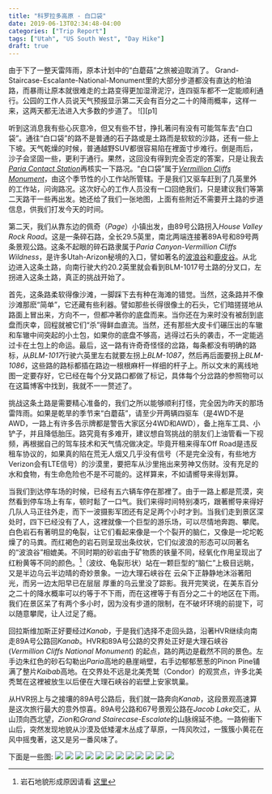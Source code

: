 ```yaml
---
title: "科罗拉多高原 - 白口袋"
date: 2019-06-13T02:34:48-04:00
categories: ["Trip Report"]
tags: ["Utah", "US South West", "Day Hike"]
draft: true
---
```

[p2]: https://1.bp.blogspot.com/-a-jBkDkwHQQ/XP2DKHuNe4I/AAAAAAAALZY/NWk94smISn0OE4C872S2Be_-ya_U3qQVgCLcBGAs/s1600/kaibab_plateau_map_lg.gif

[p2]: https://1.bp.blogspot.com/-kXdvtSvrxLs/XPXqetpY6fI/AAAAAAAALYA/A2GgoWvoO0UwupO59QCbOZZ4vx2mfPzaACKgBGAs/s1600/Utah-48.jpg

[p3]: https://1.bp.blogspot.com/-iJDGkXHEEBc/XPXn75w09FI/AAAAAAAALX0/aqwUkMaBwWkoKBeIZJxgnkb8BY48vunIACKgBGAs/s1600/Utah-28.jpg

[p4]: https://1.bp.blogspot.com/-_jC1CTWRZGo/XPSZuR7sx8I/AAAAAAAALXc/C9Jqj5k2Sf8B6vyqmTjDCTbZvhB-0Rn9QCKgBGAs/s1600/Utah-60.jpg

[p5]: https://1.bp.blogspot.com/-JBGX_QC1gF0/XPXn7wO5olI/AAAAAAAALX0/VMuTvDYodLAnCF7mpJTjugzLZmI4Lt4cQCKgBGAs/s1600/Utah-36.jpg

[p6]: https://1.bp.blogspot.com/-ZMlryoqTbGs/XPXn73dq4tI/AAAAAAAALX0/UeG0To7t2pw1g1RTHL02W1pOaCvtdbQjgCKgBGAs/s1600/Utah-43.jpg

[p7]: https://1.bp.blogspot.com/-i5d1EaQemqM/XPXn72rKOFI/AAAAAAAALX0/WmkRZWTy9DsRa9oCZSoCHC8S09vLi81jgCKgBGAs/s1600/Utah-53.jpg

[p8]: https://1.bp.blogspot.com/-glqPuDe29hQ/XPXn72nsYsI/AAAAAAAALX0/iGnLczsbmWIJTKsiTGN2610eNmECvEaUQCKgBGAs/s1600/Utah-41.jpg

[p9]: https://1.bp.blogspot.com/-mUxavQx2dMA/XPXn74vEt2I/AAAAAAAALX0/pEY_cYwqf648ANPyShH_mE4F-iglH37ogCKgBGAs/s1600/Utah-63.jpg

[p10]: https://1.bp.blogspot.com/-EOt92QzYeDY/XPXn7-0Zu-I/AAAAAAAALX0/vE8Ynl-Ls-MePUbwIXxdJA6D3DraUFtgACKgBGAs/s1600/Utah-47.jpg

[p11]: https://1.bp.blogspot.com/-HitvCtk98VM/XPXn7yqUEWI/AAAAAAAALX0/SlHJB_T8XkcJl5zAA4Wcpbp0TxBd_LJDwCKgBGAs/s1600/Utah-66.jpg

[p12]: https://1.bp.blogspot.com/-5_UZHPoQ55c/XPX1I7o9w1I/AAAAAAAALYk/_2n_59TAzxYlSqEKGArLOlD_nv8FhcRAgCKgBGAs/s1600/Utah-69.jpg

[p13]: https://1.bp.blogspot.com/-9dtELxk9zSQ/XPX1I669WwI/AAAAAAAALYk/gVxN-fsX4V8lbgWR8t4ejtOAW5fNc78DgCKgBGAs/s1600/Utah-70.jpg

由于下了一整天雷阵雨，原本计划中的“白蘑菇”之旅被迫取消了。 Grand-Staircase-Escalante-National-Monument里的大部分步道都没有直达的柏油路，而暴雨让原本就很难走的土路变得更加湿滑泥泞，连四驱车都不一定能顺利通行。公园的工作人员说天气预报显示第二天会有百分之二十的降雨概率，这样一来，这两天都无法进入大多数的步道了。
![][p1]

听到这消息我有些心灰意冷，但又有些不甘，挣扎著问有没有可能驾车去“白口袋”。通往“白口袋”的路不是普通的石子路或是土路而是软软的沙路，还有一些上下坡。天气乾燥的时候，普通越野SUV都很容易陷在裡面寸步难行。倒是雨后，沙子会坚固一些，更利于通行。果然，这回没有得到完全否定的答案，只是让我去[*Paria Contact Station*](https://www.blm.gov/visit/paria-contact-station)再核实一下路况。“白口袋”属于[*Vermillion Cliffs Monument*](https://www.blm.gov/visit/vermilion-cliffs)，由这个季节性的小工作站所管辖。于是我们又驱车赶到了几英里外的工作站，问询路况。这次好心的工作人员没有一口回绝我们，只是建议我们等第二天路干一些再出发。她还给了我们一张地图，上面有些附近不需要开土路的步道信息，供我们打发今天的时间。

第二天，我们从靠东边的佩奇（*Page*）小镇出发，由89号公路拐入*House Valley Rock Road*。这是一条碎石路，全长29.5英里，南北两端连接著89A号和89号两条景观公路。这条不起眼的碎石路隶属于*Paria Canyon-Vermillion Cliffs Wildness*，是许多Utah-Arizon秘境的入口，譬如著名的[波浪谷](https://www.blm.gov/visit/coyote-buttes-north-the-wave)和[鹿皮谷](https://www.blm.gov/visit/buckskin-gulch)。从北边进入这条土路，向南行驶大约20.2英里就会看到BLM-1017号土路的分叉口，左拐进入这条土路，真正的挑战开始了。

首先，这条路柔软得像沙滩，一脚踩下去有种在海滩的错觉。当然，这条路并不像沙滩那麽“简单”，它还藏有些利器。譬如那些长得很像土的石头，它们暗搓搓地从路面上冒出来，方向不一，但都冲著你的底盘而来。当你还在为来时没有被刮到底盘而庆幸，回程就被它们“杀”得鲜血直流。当然，还有那些大皮卡们碾压出的车辙和车辙中间突起的小土包，如果你的底盘不够高，逃得过石头的袭击，不一定能逃过卡在土包上的命运。最后，这一路有许奇奇怪怪的岔路，每条都没有明确的路标，从*BLM-1017*行驶六英里左右就要左拐上*BLM-1087*，然后再后面要拐上*BLM-1086*，这些路的路标都插在路边一根根麻杆一样细的杆子上。所以文末的离线地图一定要存好，它已经在每个分叉路口都做了标记，具体每个分岔路的参照物可以在这篇博客中找到，我就不一一赘述了。

挑战这条土路是需要精心准备的，我们之所以能够顺利打怪，完全因为昨天的那场 雷阵雨。如果是乾旱的季节来“白蘑菇”，请至少开两辆四驱车（是4WD不是AWD，一路上有许多告示牌都是警告大家区分4WD和AWD），备上拖车工具、小铲子，并且降低胎压。路究竟有多难开，建议想自驾挑战的朋友们上油管看一下视频，再根据自己的驾车技术和天气情况做决定。毕竟开租来得车Off Road是违反租车协议的，如果真的陷在荒无人烟又几乎没有信号（不是完全没有，有些地方Verizon会有LTE信号）的沙漠里，要把车从沙里拖出来劳神又伤财。没有充足的水和食物，有生命危险也不是不可能的。这样算来，不如请嚮导来得划算。

当我们到达停车场的时候，已经有五六辆车停在那裡了。由于一路上都是荒漠，突然看到停车场上有车，顿时鬆了一口气。我们来得时间特别凑巧，跟著嚮导来得好几队人马正往外走，而下一波摄影军团还有足足两个小时才到。当我们走到景区深处时，四下已经没有了人，这裡就像一个巨型的游乐场，可以尽情地奔跑、攀爬。白色岩石有著明显的龟裂，让它们看起来像是一个个裂开的脑仁，又像是一坨坨乾燥了的马粪。而红褐色的岩石则呈现出条纹状，它们似波浪的形态可以同著名的“波浪谷”相媲美。不同时期的砂岩由于矿物质的铁量不同，经氧化作用呈现出了红粉黄等不同的颜色。[^1]（波纹、龟裂形状）站在一颗巨型的“脑仁”上极目远眺，又是半边乌云半边晴的奇妙景象。一边大理石峡谷在 云朵下正静静地沐浴著阳光，而另一边太阳早已在层层 厚重的乌云里没了踪影。我开完笑说，在美东百分之二十的降水概率可以约等于不下雨，而在这裡等于有百分之二十的地区在下雨。我们在景区呆了有两个多小时，因为没有步道的限制，在不破坏环境的前提下，可以随意攀爬，让人过足了瘾。
[^1]: 岩石地貌形成原因请看 [这里](http://www.desertexplorers.org/2017-trips/item/441-the-quest-for-white-pocket)

回拉斯维加斯正好要经过*Kanab*，于是我们选择不走回头路，沿著HVR继续向南走89A号公路回*Kanab*。HVR和89A号公路的交界处正好是大理石峡谷(*Vermillion Cliffs National Monument*) 的起点，路的两边是截然不同的景色。左手边朱红色的砂石勾勒出*Paria*高地的悬崖峭壁，右手边郁郁葱葱的Pinon Pine铺满了整片*Kaibab*高地。在交界处不远是北美秃鹫（Condor）的观赏点，许多北美秃鹫在这裡被放生以后便在大理石峡谷的岩壁上安家筑巢。

从HVR拐上与之接壤的89A号公路后，我们就一路奔向*Kanab*，这段景观高速算是这次旅行最大的意外惊喜。89A号公路和67号景观公路在*Jacob Lake*交汇，从山顶向西北望，*Zion*和*Grand Stairecase-Escalate*的山脉绵延不绝。一路俯衝下山后，突然发现地貌从沙漠及低矮灌木丛成了草原，一阵风吹过，一簇簇小黄花在风中摇曳著，这又是另一番风味了。

下面是一些图:
![][p2]
![][p3]
![][p4]
![][p5]
![][p6]
![][p7]
![][p8]
![][p9]
![][p10]
![][p11]
![][p12]
![][p13]











 











